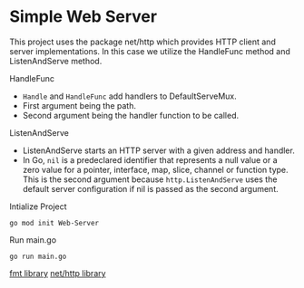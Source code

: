 # Simple Web Server
This project uses the package net/http which provides HTTP client and server implementations. In this case we utilize the HandleFunc method and ListenAndServe method.

HandleFunc
- `Handle` and `HandleFunc` add handlers to DefaultServeMux.
- First argument being the path.
- Second argument being the handler function to be called.

ListenAndServe
- ListenAndServe starts an HTTP server with a given address and handler. 
- In Go, `nil` is a predeclared identifier that represents a null value or a zero value for a pointer, interface, map, slice, channel or function type. This is the second argument because `http.ListenAndServe` uses the default server configuration if nil is passed as the second argument.
 
Intialize Project
```
go mod init Web-Server
```
Run main.go 
```
go run main.go
```

[fmt library](https://pkg.go.dev/fmt)
[net/http library](https://pkg.go.dev/net/http)
